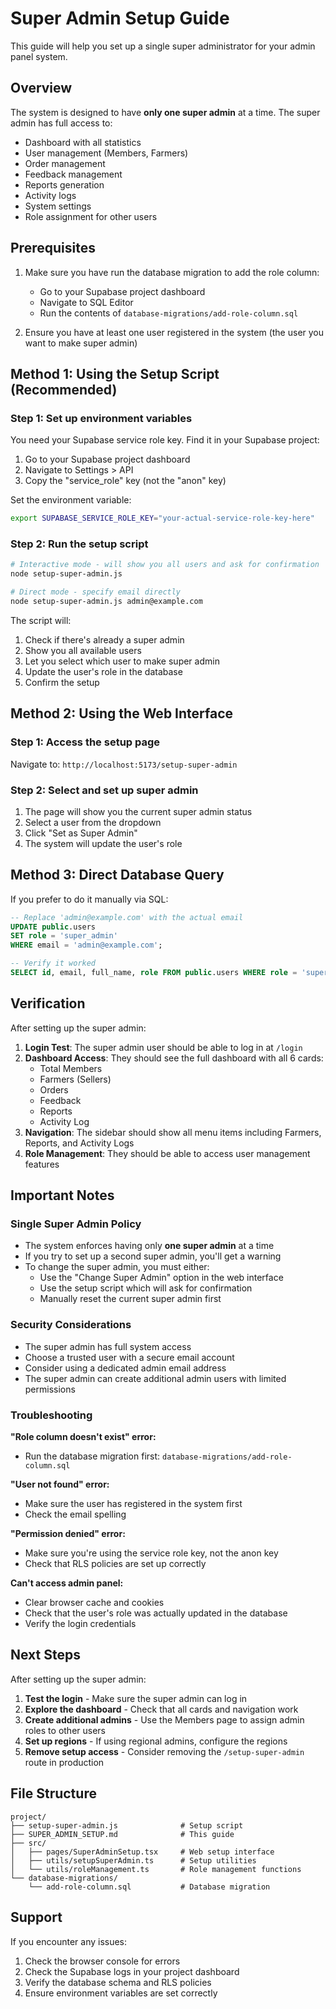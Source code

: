 # Super Admin Setup Guide

This guide will help you set up a single super administrator for your admin panel system.

## Overview

The system is designed to have **only one super admin** at a time. The super admin has full access to:
- Dashboard with all statistics
- User management (Members, Farmers)
- Order management
- Feedback management
- Reports generation
- Activity logs
- System settings
- Role assignment for other users

## Prerequisites

1. Make sure you have run the database migration to add the role column:
   - Go to your Supabase project dashboard
   - Navigate to SQL Editor
   - Run the contents of `database-migrations/add-role-column.sql`

2. Ensure you have at least one user registered in the system (the user you want to make super admin)

## Method 1: Using the Setup Script (Recommended)

### Step 1: Set up environment variables

You need your Supabase service role key. Find it in your Supabase project:
1. Go to your Supabase project dashboard
2. Navigate to Settings > API
3. Copy the "service_role" key (not the "anon" key)

Set the environment variable:
```bash
export SUPABASE_SERVICE_ROLE_KEY="your-actual-service-role-key-here"
```

### Step 2: Run the setup script

```bash
# Interactive mode - will show you all users and ask for confirmation
node setup-super-admin.js

# Direct mode - specify email directly
node setup-super-admin.js admin@example.com
```

The script will:
1. Check if there's already a super admin
2. Show you all available users
3. Let you select which user to make super admin
4. Update the user's role in the database
5. Confirm the setup

## Method 2: Using the Web Interface

### Step 1: Access the setup page

Navigate to: `http://localhost:5173/setup-super-admin`

### Step 2: Select and set up super admin

1. The page will show you the current super admin status
2. Select a user from the dropdown
3. Click "Set as Super Admin"
4. The system will update the user's role

## Method 3: Direct Database Query

If you prefer to do it manually via SQL:

```sql
-- Replace 'admin@example.com' with the actual email
UPDATE public.users 
SET role = 'super_admin' 
WHERE email = 'admin@example.com';

-- Verify it worked
SELECT id, email, full_name, role FROM public.users WHERE role = 'super_admin';
```

## Verification

After setting up the super admin:

1. **Login Test**: The super admin user should be able to log in at `/login`
2. **Dashboard Access**: They should see the full dashboard with all 6 cards:
   - Total Members
   - Farmers (Sellers)
   - Orders
   - Feedback
   - Reports
   - Activity Log
3. **Navigation**: The sidebar should show all menu items including Farmers, Reports, and Activity Logs
4. **Role Management**: They should be able to access user management features

## Important Notes

### Single Super Admin Policy
- The system enforces having only **one super admin** at a time
- If you try to set up a second super admin, you'll get a warning
- To change the super admin, you must either:
  - Use the "Change Super Admin" option in the web interface
  - Use the setup script which will ask for confirmation
  - Manually reset the current super admin first

### Security Considerations
- The super admin has full system access
- Choose a trusted user with a secure email account
- Consider using a dedicated admin email address
- The super admin can create additional admin users with limited permissions

### Troubleshooting

**"Role column doesn't exist" error:**
- Run the database migration first: `database-migrations/add-role-column.sql`

**"User not found" error:**
- Make sure the user has registered in the system first
- Check the email spelling

**"Permission denied" error:**
- Make sure you're using the service role key, not the anon key
- Check that RLS policies are set up correctly

**Can't access admin panel:**
- Clear browser cache and cookies
- Check that the user's role was actually updated in the database
- Verify the login credentials

## Next Steps

After setting up the super admin:

1. **Test the login** - Make sure the super admin can log in
2. **Explore the dashboard** - Check that all cards and navigation work
3. **Create additional admins** - Use the Members page to assign admin roles to other users
4. **Set up regions** - If using regional admins, configure the regions
5. **Remove setup access** - Consider removing the `/setup-super-admin` route in production

## File Structure

```
project/
├── setup-super-admin.js              # Setup script
├── SUPER_ADMIN_SETUP.md              # This guide
├── src/
│   ├── pages/SuperAdminSetup.tsx     # Web setup interface
│   ├── utils/setupSuperAdmin.ts      # Setup utilities
│   └── utils/roleManagement.ts       # Role management functions
└── database-migrations/
    └── add-role-column.sql           # Database migration
```

## Support

If you encounter any issues:
1. Check the browser console for errors
2. Check the Supabase logs in your project dashboard
3. Verify the database schema and RLS policies
4. Ensure environment variables are set correctly
